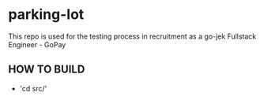 # parking-lot
This repo is used for the testing process in recruitment as a go-jek Fullstack Engineer - GoPay

## HOW TO BUILD
  * 'cd src/'
      
